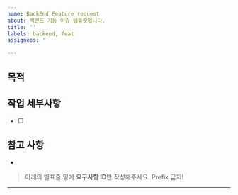 ```yaml
---
name: BackEnd Feature request
about: 백엔드 기능 이슈 템플릿입니다.
title: ''
labels: backend, feat
assignees: ''

---
```


## 목적
> 

## 작업 세부사항
- [ ] 

## 참고 사항
-


> 아래의 별표줄 밑에  **요구사항 ID**만 작성해주세요. Prefix 금지!

********************
